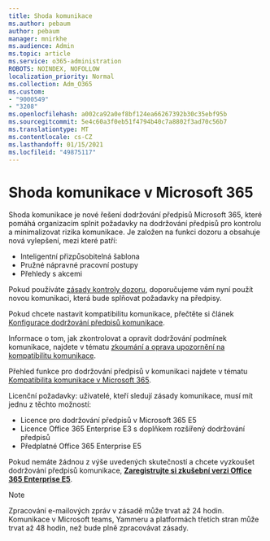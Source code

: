 ```yaml
---
title: Shoda komunikace
ms.author: pebaum
author: pebaum
manager: mnirkhe
ms.audience: Admin
ms.topic: article
ms.service: o365-administration
ROBOTS: NOINDEX, NOFOLLOW
localization_priority: Normal
ms.collection: Adm_O365
ms.custom:
- "9000549"
- "3208"
ms.openlocfilehash: a002ca92a0ef8bf124ea66267392b30c35ebf95b
ms.sourcegitcommit: 5e4c60a3f0eb51f4794b40c7a8802f3ad70c56b7
ms.translationtype: MT
ms.contentlocale: cs-CZ
ms.lasthandoff: 01/15/2021
ms.locfileid: "49875117"
---
```

# <a name="communication-compliance-in-microsoft-365"></a>Shoda komunikace v Microsoft 365

Shoda komunikace je nové řešení dodržování předpisů Microsoft 365, které pomáhá organizacím splnit požadavky na dodržování předpisů pro kontrolu a minimalizovat rizika komunikace. Je založen na funkci dozoru a obsahuje nová vylepšení, mezi které patří:

- Inteligentní přizpůsobitelná šablona
- Pružné nápravné pracovní postupy
- Přehledy s akcemi

Pokud používáte [zásady kontroly dozoru](https://docs.microsoft.com/microsoft-365/compliance/supervision-policies), doporučujeme vám nyní použít novou komunikaci, která bude splňovat požadavky na předpisy.

Pokud chcete nastavit kompatibilitu komunikace, přečtěte si článek [Konfigurace dodržování předpisů komunikace](https://docs.microsoft.com/microsoft-365/compliance/communication-compliance-configure).

Informace o tom, jak zkontrolovat a opravit dodržování podmínek komunikace, najdete v tématu [zkoumání a oprava upozornění na kompatibilitu komunikace](https://docs.microsoft.com/microsoft-365/compliance/communication-compliance-investigate-remediate).

Přehled funkce pro dodržování předpisů v komunikaci najdete v tématu [Kompatibilita komunikace v Microsoft 365](https://docs.microsoft.com/microsoft-365/compliance/communication-compliance).

Licenční požadavky: uživatelé, kteří sledují zásady komunikace, musí mít jednu z těchto možností:

- Licence pro dodržování předpisů v Microsoft 365 E5
- Licence Office 365 Enterprise E3 s doplňkem rozšířený dodržování předpisů
- Předplatné Office 365 Enterprise E5

Pokud nemáte žádnou z výše uvedených skutečností a chcete vyzkoušet dodržování předpisů komunikace, **[Zaregistrujte si zkušební verzi Office 365 Enterprise E5](https://go.microsoft.com/fwlink/p/?LinkID=698279)**.

> [!NOTE]
> Zpracování e-mailových zpráv v zásadě může trvat až 24 hodin. Komunikace v Microsoft teams, Yammeru a platformách třetích stran může trvat až 48 hodin, než bude plně zpracovávat zásady.
